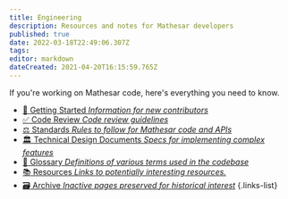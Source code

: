 ```yaml
---
title: Engineering
description: Resources and notes for Mathesar developers
published: true
date: 2022-03-18T22:49:06.307Z
tags: 
editor: markdown
dateCreated: 2021-04-20T16:15:59.765Z
---
```


If you're working on Mathesar code, here's everything you need to know.

- [:checkered_flag: Getting Started *Information for new contributors*](/en/engineering/setup)
- [:white_check_mark: Code Review *Code review guidelines*](/engineering/code-review)
- [:balance_scale: Standards *Rules to follow for Mathesar code and APIs*](/en/engineering/standards)
- [:classical_building: Technical Design Documents *Specs for implementing complex features*](/en/engineering/specs)
- [:blue_book: Glossary *Definitions of various terms used in the codebase*](/en/engineering/glossary)
- [:books: Resources *Links to potentially interesting resources.*](/engineering/resources)
- [:card_file_box: Archive *Inactive pages preserved for historical interest*](/en/engineering/archive)
{.links-list}
